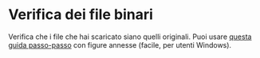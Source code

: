 # Verifica dei file binari
Verifica che i file che hai scaricato siano quelli originali. Puoi usare [questa guida passo-passo](https://getmonero.org/it/resources/user-guides/verification-windows-beginner.html) con figure annesse (facile, per utenti Windows). 
